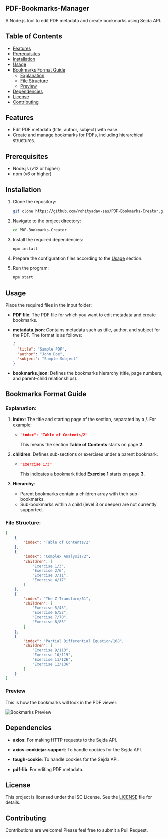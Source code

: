 ## PDF-Bookmarks-Manager

A Node.js tool to edit PDF metadata and create bookmarks using Sejda API.

## Table of Contents

- [Features](#features)
- [Prerequisites](#prerequisites)
- [Installation](#installation)
- [Usage](#usage)
- [Bookmarks Format Guide](#bookmarksjson-format-guide)
  - [Explanation](#explanation)
  - [File Structure](#file-structure)
  - [Preview](#preview)
- [Dependencies](#dependencies)
- [License](#license)
- [Contributing](#contributing)

## Features

- Edit PDF metadata (title, author, subject) with ease.
- Create and manage bookmarks for PDFs, including hierarchical structures.

## Prerequisites

- Node.js (v12 or higher)
- npm (v6 or higher)

## Installation

1. Clone the repository:

   ```sh
   git clone https://github.com/rohityadav-sas/PDF-Bookmarks-Creator.git
   ```

2. Navigate to the project directory:

   ```sh
   cd PDF-Bookmarks-Creator
   ```

3. Install the required dependencies:

   ```sh
   npm install
   ```

4. Prepare the configuration files according to the [Usage](#usage) section.

5. Run the program:

   ```sh
   npm start
   ```

## Usage

Place the required files in the input folder:

- **PDF file**: The PDF file for which you want to edit metadata and create bookmarks.
- **metadata.json**: Contains metadata such as title, author, and subject for the PDF. The format is as follows:

  ```json
  {
  	"title": "Sample PDF",
  	"author": "John Doe",
  	"subject": "Sample Subject"
  }
  ```

- **bookmarks.json**: Defines the bookmarks hierarchy (title, page numbers, and parent-child relationships).

## Bookmarks Format Guide

### Explanation:

1. **index**: The title and starting page of the section, separated by a /. For example:

   - ```json
     "index": "Table of Contents/2"
     ```
     This means the section **Table of Contents** starts on page **2**.

2. **children**: Defines sub-sections or exercises under a parent bookmark.

   - ```json
     "Exercise 1/3"
     ```
     This indicates a bookmark titled **Exercise 1** starts on page **3**.

3. **Hierarchy**:

   - Parent bookmarks contain a children array with their sub-bookmarks.
   - Sub-bookmarks within a child (level 3 or deeper) are not currently supported.

### File Structure:

```json
[
	{
		"index": "Table of Contents/2"
	},
	{
		"index": "Complex Analysis/2",
		"children": [
			"Exercise 1/3",
			"Exercise 2/6",
			"Exercise 3/11",
			"Exercise 4/17"
		]
	},
	{
		"index": "The Z-Transform/51",
		"children": [
			"Exercise 5/43",
			"Exercise 6/52",
			"Exercise 7/70",
			"Exercise 8/85"
		]
	},
	{
		"index": "Partial Differential Equation/108",
		"children": [
			"Exercise 9/113",
			"Exercise 10/119",
			"Exercise 11/126",
			"Exercise 12/136"
		]
	}
]
```

### Preview

This is how the bookmarks will look in the PDF viewer:

![Bookmarks Preview](./assets/preview.png?raw=true)

## Dependencies

- **axios**: For making HTTP requests to the Sejda API.

- **axios-cookiejar-support**: To handle cookies for the Sejda API.

- **tough-cookie**: To handle cookies for the Sejda API.

- **pdf-lib**: For editing PDF metadata.

## License

This project is licensed under the ISC License. See the [LICENSE](./LICENSE) file for details.

## Contributing

Contributions are welcome! Please feel free to submit a Pull Request.
